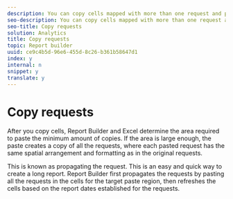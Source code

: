 ```yaml
---
description: You can copy cells mapped with more than one request and paste the content to an empty, selected region of the spreadsheet.
seo-description: You can copy cells mapped with more than one request and paste the content to an empty, selected region of the spreadsheet.
seo-title: Copy requests
solution: Analytics
title: Copy requests
topic: Report builder
uuid: ce9c4b5d-96e6-455d-8c26-b361b58647d1
index: y
internal: n
snippet: y
translate: y
---
```


# Copy requests

After you copy cells, Report Builder and Excel determine the area required to paste the minimum amount of copies. If the area is large enough, the paste creates a copy of all the requests, where each pasted request has the same spatial arrangement and formatting as in the original requests. 

This is known as propagating the request. This is an easy and quick way to create a long report. Report Builder first propagates the requests by pasting all the requests in the cells for the target paste region, then refreshes the cells based on the report dates established for the requests. 
